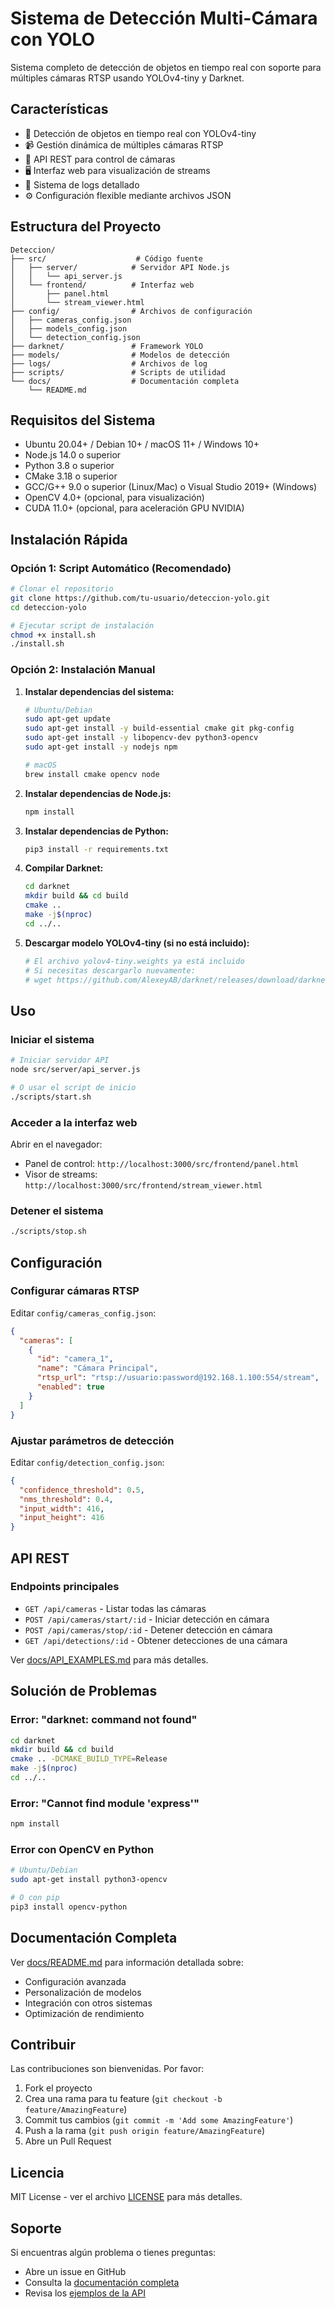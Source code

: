 # Sistema de Detección Multi-Cámara con YOLO

Sistema completo de detección de objetos en tiempo real con soporte para múltiples cámaras RTSP usando YOLOv4-tiny y Darknet.

## Características

- 🎯 Detección de objetos en tiempo real con YOLOv4-tiny
- 📹 Gestión dinámica de múltiples cámaras RTSP
- 🔌 API REST para control de cámaras
- 🖥️ Interfaz web para visualización de streams
- 📝 Sistema de logs detallado
- ⚙️ Configuración flexible mediante archivos JSON

## Estructura del Proyecto

```
Deteccion/
├── src/                    # Código fuente
│   ├── server/            # Servidor API Node.js
│   │   └── api_server.js
│   └── frontend/          # Interfaz web
│       ├── panel.html
│       └── stream_viewer.html
├── config/                # Archivos de configuración
│   ├── cameras_config.json
│   ├── models_config.json
│   └── detection_config.json
├── darknet/               # Framework YOLO
├── models/                # Modelos de detección
├── logs/                  # Archivos de log
├── scripts/               # Scripts de utilidad
└── docs/                  # Documentación completa
    └── README.md
```

## Requisitos del Sistema

- Ubuntu 20.04+ / Debian 10+ / macOS 11+ / Windows 10+
- Node.js 14.0 o superior
- Python 3.8 o superior
- CMake 3.18 o superior
- GCC/G++ 9.0 o superior (Linux/Mac) o Visual Studio 2019+ (Windows)
- OpenCV 4.0+ (opcional, para visualización)
- CUDA 11.0+ (opcional, para aceleración GPU NVIDIA)

## Instalación Rápida

### Opción 1: Script Automático (Recomendado)

```bash
# Clonar el repositorio
git clone https://github.com/tu-usuario/deteccion-yolo.git
cd deteccion-yolo

# Ejecutar script de instalación
chmod +x install.sh
./install.sh
```

### Opción 2: Instalación Manual

1. **Instalar dependencias del sistema:**
   ```bash
   # Ubuntu/Debian
   sudo apt-get update
   sudo apt-get install -y build-essential cmake git pkg-config
   sudo apt-get install -y libopencv-dev python3-opencv
   sudo apt-get install -y nodejs npm
   
   # macOS
   brew install cmake opencv node
   ```

2. **Instalar dependencias de Node.js:**
   ```bash
   npm install
   ```

3. **Instalar dependencias de Python:**
   ```bash
   pip3 install -r requirements.txt
   ```

4. **Compilar Darknet:**
   ```bash
   cd darknet
   mkdir build && cd build
   cmake ..
   make -j$(nproc)
   cd ../..
   ```

5. **Descargar modelo YOLOv4-tiny (si no está incluido):**
   ```bash
   # El archivo yolov4-tiny.weights ya está incluido
   # Si necesitas descargarlo nuevamente:
   # wget https://github.com/AlexeyAB/darknet/releases/download/darknet_yolo_v4_pre/yolov4-tiny.weights -O darknet/yolov4-tiny.weights
   ```

## Uso

### Iniciar el sistema

```bash
# Iniciar servidor API
node src/server/api_server.js

# O usar el script de inicio
./scripts/start.sh
```

### Acceder a la interfaz web

Abrir en el navegador:
- Panel de control: `http://localhost:3000/src/frontend/panel.html`
- Visor de streams: `http://localhost:3000/src/frontend/stream_viewer.html`

### Detener el sistema

```bash
./scripts/stop.sh
```

## Configuración

### Configurar cámaras RTSP

Editar `config/cameras_config.json`:

```json
{
  "cameras": [
    {
      "id": "camera_1",
      "name": "Cámara Principal",
      "rtsp_url": "rtsp://usuario:password@192.168.1.100:554/stream",
      "enabled": true
    }
  ]
}
```

### Ajustar parámetros de detección

Editar `config/detection_config.json`:

```json
{
  "confidence_threshold": 0.5,
  "nms_threshold": 0.4,
  "input_width": 416,
  "input_height": 416
}
```

## API REST

### Endpoints principales

- `GET /api/cameras` - Listar todas las cámaras
- `POST /api/cameras/start/:id` - Iniciar detección en cámara
- `POST /api/cameras/stop/:id` - Detener detección en cámara
- `GET /api/detections/:id` - Obtener detecciones de una cámara

Ver [docs/API_EXAMPLES.md](docs/API_EXAMPLES.md) para más detalles.

## Solución de Problemas

### Error: "darknet: command not found"

```bash
cd darknet
mkdir build && cd build
cmake .. -DCMAKE_BUILD_TYPE=Release
make -j$(nproc)
cd ../..
```

### Error: "Cannot find module 'express'"

```bash
npm install
```

### Error con OpenCV en Python

```bash
# Ubuntu/Debian
sudo apt-get install python3-opencv

# O con pip
pip3 install opencv-python
```

## Documentación Completa

Ver [docs/README.md](docs/README.md) para información detallada sobre:
- Configuración avanzada
- Personalización de modelos
- Integración con otros sistemas
- Optimización de rendimiento

## Contribuir

Las contribuciones son bienvenidas. Por favor:

1. Fork el proyecto
2. Crea una rama para tu feature (`git checkout -b feature/AmazingFeature`)
3. Commit tus cambios (`git commit -m 'Add some AmazingFeature'`)
4. Push a la rama (`git push origin feature/AmazingFeature`)
5. Abre un Pull Request

## Licencia

MIT License - ver el archivo [LICENSE](LICENSE) para más detalles.

## Soporte

Si encuentras algún problema o tienes preguntas:
- Abre un issue en GitHub
- Consulta la [documentación completa](docs/README.md)
- Revisa los [ejemplos de la API](docs/API_EXAMPLES.md)